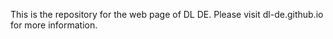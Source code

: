 This is the repository for the web page of DL DE. Please visit dl-de.github.io for more information.
